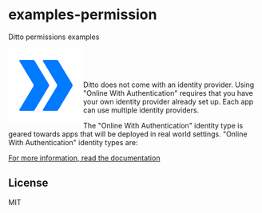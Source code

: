 # examples-permission
Ditto permissions examples


 <img align="left" src="Ditto_logo.png" alt="Ditto Logo" width="150">  
 <br />  
 <br />  
 <br />  
 
Ditto does not come with an identity provider. Using "Online With Authentication" requires that you have your own identity provider already set up. Each app can use multiple identity providers.

The "Online With Authentication" identity type is geared towards apps that will be deployed in real world settings. "Online With Authentication" identity types are:

[For more information, read the documentation](https://docs.ditto.live/ios/common/security/authentication)

## License

MIT
